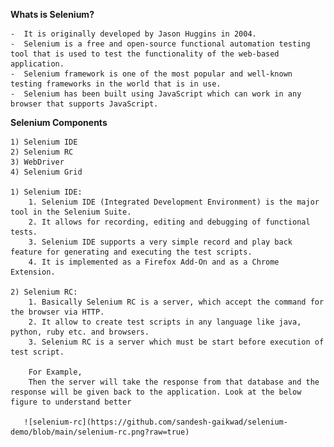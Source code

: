 
**Whats is Selenium?**

    -  It is originally developed by Jason Huggins in 2004.
    -  Selenium is a free and open-source functional automation testing tool that is used to test the functionality of the web-based application.
    -  Selenium framework is one of the most popular and well-known testing frameworks in the world that is in use. 
    -  Selenium has been built using JavaScript which can work in any browser that supports JavaScript.

**Selenium Components**

    1) Selenium IDE
    2) Selenium RC
    3) WebDriver
    4) Selenium Grid
    
    1) Selenium IDE:
        1. Selenium IDE (Integrated Development Environment) is the major tool in the Selenium Suite.
        2. It allows for recording, editing and debugging of functional tests.
        3. Selenium IDE supports a very simple record and play back feature for generating and executing the test scripts.
        4. It is implemented as a Firefox Add-On and as a Chrome Extension.
    
    2) Selenium RC:
        1. Basically Selenium RC is a server, which accept the command for the browser via HTTP.
        2. It allow to create test scripts in any language like java, python, ruby etc. and browsers.
        3. Selenium RC is a server which must be start before execution of test script.
        
        For Example,
        Then the server will take the response from that database and the response will be given back to the application. Look at the below figure to understand better

       ![selenium-rc](https://github.com/sandesh-gaikwad/selenium-demo/blob/main/selenium-rc.png?raw=true)
      
        
       
